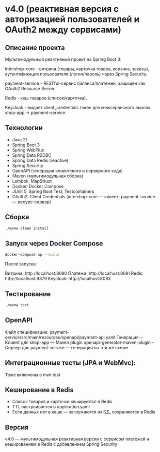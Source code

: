 # v4.0 (реактивная версия с авторизацией пользователей и OAuth2 между сервисами)

## Описание проекта

Мультимодульный реактивный проект на Spring Boot 3:

intershop-core - витрина (товары, карточка товара, корзина, заказы), аутентификация пользователя (логин/пароль) через Spring Security.

payment-service - RESTful-сервис баланса/платежей, защищён как OAuth2 Resource Server.

Redis - кеш товаров (список/карточка).

Keycloak - выдает client_credentials токен для межсервисного вызова shop-app → payment-service.

## Технологии
- Java 21
- Spring Boot 3
- Spring WebFlux
- Spring Data R2DBC
- Spring Data Redis (reactive)
- Spring Security
- OpenAPI (генерация клиентского и серверного кода)
- Maven (мультимодульная сборка)
- Lombok, MapStruct
- Docker, Docker Compose
- JUnit 5, Spring Boot Test, Testcontainers
- OAuth2: Client Credentials (intershop-core — клиент; payment-service — ресурс-сервер)

## Сборка

```bash
./mvnw clean install
```

## Запуск через Docker Compose

```bash
docker-compose up --build
```

После запуска:

Витрина: http://localhost:8080
Платежи: http://localhost:8081
Redis: http://localhost:6379
Keycloak: http://localhost:8083

## Тестирование

```bash
./mvnw test
```

## OpenAPI
Файл спецификации: payment-service/src/main/resources/openapi/payment-api.yaml
Генерация:
    - Клиент для shop-app — Maven plugin openapi-generator-maven-plugin
    - Сервер для payment-service — генерация по той же схеме


## Интеграционные тесты (JPA и WebMvc):
Тоже включены в mvn test

## Кеширование в Redis
- Список товаров и карточки кешируются в Redis
- TTL настраивается в application.yaml
- Если данных нет в кеше — загружаются из БД, сохраняются в Redis

## Версия
v4.0 — мультимодульная реактивная версия с сервисом платежей и кешированием в Redis с добавлением Spring Security